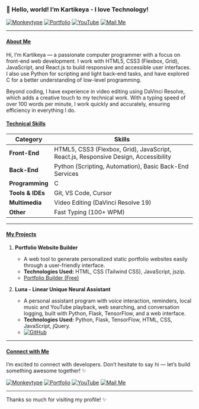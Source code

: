 ### 👋 Hello, world! I’m Kartikeya - I love Technology!

[![Monkeytype](https://img.shields.io/badge/-Monkeytype-%23FFBF00?style=for-the-badge&logo=monkeytype&logoColor=black)](https://monkeytype.com/profile/Karitkeya)
[![Portfolio](https://img.shields.io/badge/-Portfolio-%23000000?style=for-the-badge&logo=globe&logoColor=white)](http://kartikeyalab.github.io/kartikeya)
[![YouTube](https://img.shields.io/badge/-YouTube-%23FF0000?style=for-the-badge&logo=youtube&logoColor=white)](https://www.youtube.com/@clever-ways)
[![Mail Me](https://img.shields.io/badge/-Mail%20Me-%230078D4?style=for-the-badge&logo=gmail&logoColor=white)](mailto:kartikeya30062009@gmail.com)

---

#### <ins>About Me</ins>

Hi, I’m Kartikeya — a passionate computer programmer with a focus on front-end web development.
I work with HTML5, CSS3 (Flexbox, Grid), JavaScript, and React.js to build responsive and accessible user interfaces. I also use Python for scripting and light back-end tasks, and have explored C for a better understanding of low-level programming.

Beyond coding, I have experience in video editing using DaVinci Resolve, which adds a creative touch to my technical work. With a typing speed of over 100 words per minute, I work quickly and accurately, ensuring efficiency in everything I do.

#### <ins>Technical Skills</ins>

| Category         | Skills                                                                                     |
| ---------------- | ------------------------------------------------------------------------------------------ |
| **Front-End**    | HTML5, CSS3 (Flexbox, Grid), JavaScript, React.js, Responsive Design, Accessibility        |
| **Back-End**     | Python (Scripting, Automation), Basic Back-End Services                                    |
| **Programming**  | C                                                                                          |
| **Tools & IDEs** | Git, VS Code, Cursor                                                 |
| **Multimedia**   | Video Editing (DaVinci Resolve 19)                                                         |
| **Other**        | Fast Typing (100+ WPM)                                                                     |

---

#### <ins>My Projects</ins>

1.  **Portfolio Website Builder**

    - A web tool to generate personalized static portfolio websites easily through a user-friendly interface.
    - **Technologies Used:** HTML, CSS (Tailwind CSS), JavaScript, jszip.
    - [Portfolio Builder (Free)](https://kartikeyalab.github.io/PortfolioBuilder/)

2.  **Luna - Linear Unique Neural Assistant**
    - A personal assistant program with voice interaction, reminders, local music and YouTube playback, web searching, and conversation logging, built with Python, Flask, TensorFlow, and a web interface.
    - **Technologies Used:** Python, Flask, TensorFlow, HTML, CSS, JavaScript, jQuery.
    - [![GitHub](https://img.shields.io/badge/-GitHub-%23242929?style=for-the-badge&logo=github&logoColor=white)](https://github.com/KartikeyaLab/Luna)

---

#### <ins>Connect with Me</ins>

I’m excited to connect with developers. Don’t hesitate to say hi — let’s build something awesome together! ✨

[![Monkeytype](https://img.shields.io/badge/-Monkeytype-%23FFBF00?style=for-the-badge&logo=monkeytype&logoColor=black)](https://monkeytype.com/profile/Karitkeya)
[![Portfolio](https://img.shields.io/badge/-Portfolio-%23000000?style=for-the-badge&logo=globe&logoColor=white)](http://kartikeyalab.github.io/kartikeya)
[![YouTube](https://img.shields.io/badge/-YouTube-%23FF0000?style=for-the-badge&logo=youtube&logoColor=white)](https://www.youtube.com/@clever-ways)
[![Mail Me](https://img.shields.io/badge/-Mail%20Me-%230078D4?style=for-the-badge&logo=gmail&logoColor=white)](mailto:kartikeya30062009@gmail.com)

---

Thanks so much for visiting my profile! ✨
